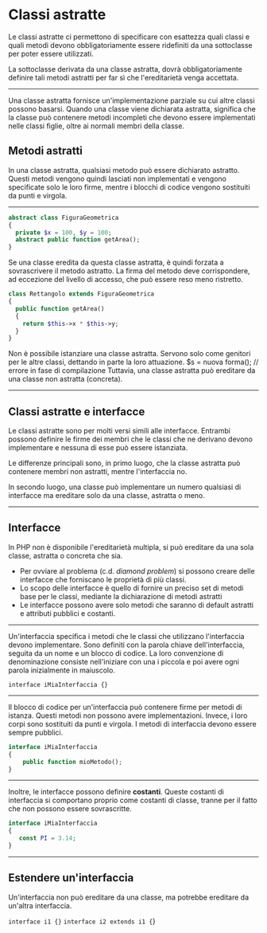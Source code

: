 # Classi astratte

Le classi astratte ci permettono
di specificare con esattezza quali classi e quali metodi devono
obbligatoriamente essere ridefiniti da una sottoclasse per
poter essere utilizzati.

La sottoclasse derivata da una classe astratta, dovrà
obbligatoriamente definire tali metodi astratti 
per far sì che l'ereditarietà venga accettata.


---
Una classe astratta fornisce un'implementazione parziale su cui altre classi possono basarsi. Quando una classe viene dichiarata astratta, significa che la classe può contenere metodi incompleti che devono essere implementati nelle classi figlie, oltre ai normali membri della classe.

## Metodi astratti
In una classe astratta, qualsiasi metodo può essere dichiarato astratto. Questi metodi vengono quindi lasciati non implementati e vengono specificate solo le loro firme, mentre i blocchi di codice vengono sostituiti da punti e virgola.

---

```php
abstract class FiguraGeometrica
{
  private $x = 100, $y = 100;
  abstract public function getArea();
}
```

Se una classe eredita da questa classe astratta, è quindi forzata a sovrascrivere il metodo astratto. La firma del metodo deve corrispondere, ad eccezione del livello di accesso, che può essere reso meno ristretto.

```php
class Rettangolo extends FiguraGeometrica
{
  public function getArea()
  {
    return $this->x * $this->y;
  }
}
```

Non è possibile istanziare una classe astratta. Servono solo come genitori per le altre classi, dettando in parte la loro attuazione.
$s = nuova forma(); // errore in fase di compilazione
Tuttavia, una classe astratta può ereditare da una classe non astratta (concreta).

---

## Classi astratte e interfacce

Le classi astratte sono per molti versi simili alle interfacce. Entrambi possono definire le firme dei membri che le classi che ne derivano devono implementare e nessuna di esse può essere istanziata. 

Le differenze principali sono, in primo luogo, che la classe astratta può contenere membri non astratti, mentre l'interfaccia no. 

In secondo luogo, una classe può implementare un numero qualsiasi di interfacce ma ereditare solo da una classe, astratta o meno.

---

## Interfacce

In PHP non è disponibile l'ereditarietà multipla, si può ereditare da una sola classe, astratta o concreta che sia.

* Per ovviare al problema (c.d. *diamond problem*) si possono creare delle interfacce che forniscano le proprietà di più classi.
* Lo scopo delle interfacce è quello di fornire un preciso set di metodi 
base per le classi, mediante la dichiarazione di metodi astratti
* Le interfacce possono avere solo metodi che saranno di default 
astratti e attributi pubblici e costanti.

---

Un'interfaccia specifica i metodi che le classi che utilizzano l'interfaccia devono implementare. Sono definiti con la parola chiave dell'interfaccia, seguita da un nome e un blocco di codice. La loro convenzione di denominazione consiste nell'iniziare con una i piccola e poi avere ogni parola inizialmente in maiuscolo.

`interface iMiaInterfaccia {}`

---

Il blocco di codice per un'interfaccia può contenere firme per metodi di istanza. Questi metodi non possono avere implementazioni. Invece, i loro corpi sono sostituiti da punti e virgola. I metodi di interfaccia devono essere sempre pubblici.

```php
interface iMiaInterfaccia
{
    public function mioMetodo();
}
```

---

Inoltre, le interfacce possono definire **costanti**. Queste costanti di interfaccia si comportano proprio come costanti di classe, tranne per il fatto che non possono essere sovrascritte.

```php
interface iMiaInterfaccia
{
   const PI = 3.14;
}
```

---

## Estendere un'interfaccia

Un'interfaccia non può ereditare da una classe, ma potrebbe ereditare da un'altra interfaccia.

`interface i1 {}`
`interface i2 extends i1 {`}